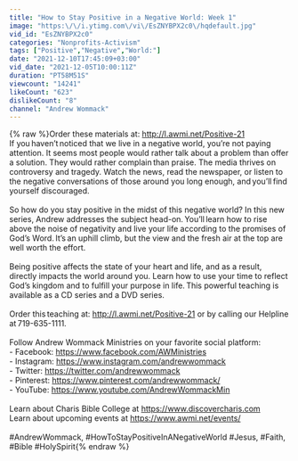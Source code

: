 ```yaml
---
title: "How to Stay Positive in a Negative World: Week 1"
image: "https:\/\/i.ytimg.com\/vi\/EsZNYBPX2c0\/hqdefault.jpg"
vid_id: "EsZNYBPX2c0"
categories: "Nonprofits-Activism"
tags: ["Positive","Negative","World:"]
date: "2021-12-10T17:45:09+03:00"
vid_date: "2021-12-05T10:00:11Z"
duration: "PT58M51S"
viewcount: "14241"
likeCount: "623"
dislikeCount: "8"
channel: "Andrew Wommack"
---
```

{% raw %}Order these materials at: <a rel="nofollow" target="blank" href="http://l.awmi.net/Positive-21">http://l.awmi.net/Positive-21</a> <br />If you haven’t noticed that we live in a negative world, you’re not paying attention. It seems most people would rather talk about a problem than offer a solution. They would rather complain than praise. The media thrives on controversy and tragedy. Watch the news, read the newspaper, or listen to the negative conversations of those around you long enough, and you’ll find yourself discouraged.  <br />  <br />So how do you stay positive in the midst of this negative world? In this new series, Andrew addresses the subject head-on. You’ll learn how to rise above the noise of negativity and live your life according to the promises of God’s Word. It’s an uphill climb, but the view and the fresh air at the top are well worth the effort.   <br />  <br />Being positive affects the state of your heart and life, and as a result, directly impacts the world around you. Learn how to use your time to reflect God’s kingdom and to fulfill your purpose in life. This powerful teaching is available as a CD series and a DVD series.  <br />  <br />Order this teaching at: <a rel="nofollow" target="blank" href="http://l.awmi.net/Positive-21">http://l.awmi.net/Positive-21</a> or by calling our Helpline at 719-635-1111.  <br /><br />Follow Andrew Wommack Ministries on your favorite social platform: <br />- Facebook: <a rel="nofollow" target="blank" href="https://www.facebook.com/AWMinistries">https://www.facebook.com/AWMinistries</a> <br />- Instagram: <a rel="nofollow" target="blank" href="https://www.instagram.com/andrewwommack">https://www.instagram.com/andrewwommack</a><br />- Twitter: <a rel="nofollow" target="blank" href="https://twitter.com/andrewwommack">https://twitter.com/andrewwommack</a> <br />- Pinterest: <a rel="nofollow" target="blank" href="https://www.pinterest.com/andrewwommack/">https://www.pinterest.com/andrewwommack/</a> <br />- YouTube: <a rel="nofollow" target="blank" href="https://www.youtube.com/AndrewWommackMin">https://www.youtube.com/AndrewWommackMin</a> <br /><br />Learn about Charis Bible College at <a rel="nofollow" target="blank" href="https://www.discovercharis.com">https://www.discovercharis.com</a> <br />Learn about upcoming events at <a rel="nofollow" target="blank" href="https://www.awmi.net/events/">https://www.awmi.net/events/</a><br /><br />#AndrewWommack, #HowToStayPositiveInANegativeWorld #Jesus, #Faith, #Bible #HolySpirit{% endraw %}

